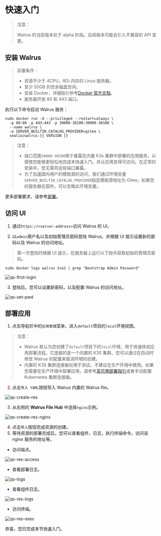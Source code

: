 # 快速入门

> 注意：
>
> Walrus 的当前版本处于 alpha 阶段。后续版本可能会引入不兼容的 API 变更。

## 安装 Walrus

> 前置条件：
>
> - 资源不少于 4CPU，8Gi 内存的 Linux 服务器。
> - 至少 50GB 的空余磁盘空间。
> - 安装 Docker，详细指引参考[Docker 官方文档](https://docs.docker.com/)。
> - 服务器开放 80 和 443 端口。

执行以下命令启动 Walrus 服务：

```shell
sudo docker run -d --privileged --restart=always \
  -p 80:80 -p 443:443 -p 30000-30100:30000-30100 \
  --name walrus \
  -e SERVER_BUILTIN_CATALOG_PROVIDER=gitee \
  sealio/walrus:{{ VERSION }}
```

> 注意：
>
> - 端口范围`30000-30100`用于暴露在内置 K3s 集群中部署的应用服务，以便使您能够更轻松地完成本快速入门，并让应用变得可访问。在正常的安装中，您无需将这些端口暴露。
> - 为了加速国内用户的模板源的访问，我们通过环境变量`SERVER_BUILTIN_CATALOG_PROVIDER`指定模板源地址为 Gitee。如果您的服务器在国外，可以忽略此环境变量。

更多部署要求，请参考[部署](/deploy/standalone)。

## 访问 UI

1. 通过`https://<server-address>`访问 Walrus 的 UI。

2. 以`admin`用户名以及初始管理员密码登陆 Walrus，并根据 UI 提示设置新的密码以及 Walrus 的访问地址。

> 第一次登陆时根据 UI 提示，在服务器上运行以下指令获取初始的管理员密码。

```shell
sudo docker logs walrus 2>&1 | grep "Bootstrap Admin Password"
```

![qs-first-login](/img/v0.5.0/quickstart/qs-first-login.png)

3. 登陆后，您可以设置新密码，以及配置 Walrus 的访问地址。

![qs-set-pwd](/img/v0.5.0/quickstart/qs-set-pwd.png)

## 部署应用

1. 点击导航栏中的`应用管理`菜单，进入`default`项目的`local`环境视图。

> 注意：
> - Walrus 默认为您创建了`default`项目下的`local`环境，用于快速体验应用部署流程。它连接的是一个内置的 K3S 集群。您可以通过在启动时修改 Walrus 的配置来取消环境的创建。
> - 内置的 K3S 集群连接器仅用于测试，不建议在生产环境中使用。如果您需要在生产环境中部署应用，请参考[高可用部署指引](deploy/replication)或者手动配置 Kubernetes 集群连接器。

2. 点击`导入 YAML`按钮导入 Walrus 内置的 Walrus file。

![qs-create-res](/img/v0.5.0/quickstart/qs-create-res.png)

3. 从右侧的 **Walrus File Hub** 中选择`nginx`示例。

![qs-create-res-nginx](/img/v0.5.0/quickstart/qs-create-res-nginx.png)

4. 点击`导入`按钮完成资源的创建。
5. 等待资源的部署完成后，您可以查看组件，日志，执行终端命令，访问该 nginx 服务的地址等。

- 访问端点。

![qs-res-access](/img/v0.5.0/quickstart/qs-res-access.png)

- 查看部署日志。

![qs-logs](/img/v0.5.0/quickstart/qs-logs.png)

- 查看组件日志。

![qs-res-logs](/img/v0.5.0/quickstart/qs-res-logs.png)

- 访问终端。

![qs-res-exec](/img/v0.5.0/quickstart/qs-res-exec.png)

恭喜，您已完成本节快速入门。
